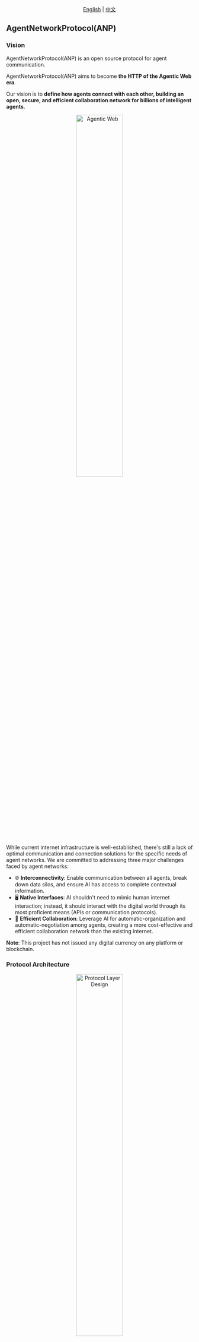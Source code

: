 <div align="center">
  
[English](README.md) | [中文](README.cn.md)

</div>

## AgentNetworkProtocol(ANP)

### Vision

AgentNetworkProtocol(ANP) is an open source protocol for agent communication.

AgentNetworkProtocol(ANP) aims to become **the HTTP of the Agentic Web era**.

Our vision is to **define how agents connect with each other, building an open, secure, and efficient collaboration network for billions of intelligent agents**.

<p align="center">
  <img src="/images/agentic-web3.png" width="50%" alt="Agentic Web"/>
</p>

While current internet infrastructure is well-established, there's still a lack of optimal communication and connection solutions for the specific needs of agent networks. We are committed to addressing three major challenges faced by agent networks:

- 🌐 **Interconnectivity**: Enable communication between all agents, break down data silos, and ensure AI has access to complete contextual information.
- 🖥️ **Native Interfaces**: AI shouldn't need to mimic human internet interaction; instead, it should interact with the digital world through its most proficient means (APIs or communication protocols).
- 🤝 **Efficient Collaboration**: Leverage AI for automatic-organization and automatic-negotiation among agents, creating a more cost-effective and efficient collaboration network than the existing internet.

**Note**: This project has not issued any digital currency on any platform or blockchain.

### Protocol Architecture

<p align="center">
  <img src="/images/protocol-layer-design.png" width="50%" alt="Protocol Layer Design"/>
</p>

- 🔒 **Identity and Encrypted Communication Layer**: Based on W3C DID (Decentralized Identifiers) specification, we build a decentralized authentication scheme and end-to-end encrypted communication solution on existing mature web infrastructure. This enables agents across any platforms to authenticate each other without relying on centralized systems.
- 🌍 **Meta-Protocol Layer**: The meta-protocol is a protocol for negotiating communication protocols between agents. It is key to evolving agent networks into automatic-organizing, self-negotiating efficient collaboration networks.
- 📡 **Application Protocol Layer**: Based on semantic web specifications, this layer enables agents to describe their capabilities and supported application protocols, and efficiently manage these protocols.

### Code Implementation

We are developing an open-source implementation of AgentNetworkProtocol at: [https://github.com/agent-network-protocol/AgentConnect](https://github.com/agent-network-protocol/AgentConnect)

### Documentation Map

For further understanding, you can refer to these documents:

- For our overall design philosophy and concepts, see our technical white paper: [AgentNetworkProtocol Technical White Paper](01-agentnetworkprotocol-technical-white-paper.md)

- We've designed a decentralized authentication scheme that leverages existing web infrastructure while maintaining decentralization. We believe this is currently the optimal solution for agent authentication: [did:wba Method Specification](03-did:wba-method-design-specification.md)

  - This is our did:wba service side interface, which can be used to test your own did:wba client and service side: [did:wba service side interface](docs/did:wba-server-test-interface.md)

- Based on DID, we've designed an end-to-end encrypted communication protocol for agents, distinct from TLS as intermediate relay nodes cannot decrypt the content: [DID-based End-to-End Encrypted Communication](message/04-end-to-end-encrypted-communication-technology-protocol-based-on-did.md)

- We've designed a meta-protocol for negotiating communication protocols between agents, enabling them to autonomously negotiate their communication protocols: [Meta-Protocol Design Specification](06-anp-agent-communication-meta-protocol-specification.md)

- We have designed a protocol for describing agents that enables data exchange between agents: [Agent Description Protocol Specification](07-anp-agent-description-protocol-specification.md)

- We have designed an agent discovery protocol that helps agents find and interact with each other: [Agent Discovery Protocol Specification](08-anp-agent-discovery-protocol-specification.md)

- We have designed an agent message specification that can be used for agent message proxy services, allowing agents to hide behind proxy services to achieve higher security and reduce the cost of agent development and maintenance. [End-to-End Encrypted Communication Based on did](message/04-end-to-end-encrypted-communication-technology-protocol-based-on-did.md), [Message Service Protocol Based on did](message/05-message-service-protocol-based-on-did.md). (Note: These two specifications are based on the deprecated did:all method and will be upgraded to the did:wba method in the future)

- Additional specifications are currently under development.

Here are some of our blogs:

- This is our understanding of the agent network: [What's Different About the Agentic Web](blogs/What-Makes-Agentic-Web-Different.md)

- A brief introduction to did:wba: [did:wba - Web-Based Decentralized Identifiers](blogs/did:wba,-a-web-based-decentralized-identifier.md)

- This is the difference between Anthropic MCP and our designed ANP: [Comparison of MCP and ANP: What Kind of Communication Protocol Do Agents Need](blogs/Comparison-of-MCP-and-ANP-What-Kind-of-Communication-Protocol-Do-Agents-Need.md)

- We compared the differences between did:wba and technologies like OpenID Connect and API keys: [Comparison of did:wba with OpenID Connect and API keys](blogs/comparison-of-did:wba-with-openid-connect-and-api-keys.md)

- We analyzed the security principles of did:wba: [Security Principles of did:wba](blogs/did:wba-security-principles.md)

- Three Technical Approaches to AI-Internet Interaction: [Three Technical Approaches to AI-Internet Interaction](blogs/Three_Technical_Approaches_to_AI_Internet_Interaction.md)

- Three Key Issues of Agent Identity: [Three Key Issues of Agent Identity: Interoperability, Human-Authorization, and Privacy Protection](blogs/three-key-issues-of-agent-identity:-interoperability,-human-authorization,-and-privacy-protection.md)

- Analysis and Predictions of AI Personal Assistants: [Analysis and Predictions of Future AI Personal Assistant Products and Key Players](blogs/analysis-and-predictions-of-future-ai-personal-assistant-products-and-key-players.md)

- One Prompt, One HTTP Function: Enabling Open-Source Manus to Interact with Other Agents via ANP: [One Prompt, One HTTP Function: Enabling Open-Source Manus to Interact with Other Agents via ANP](blogs/One-Prompt,One-HTTP-Function:Enabling-Open-Source-Manus-to-Interact-with-Other-Agents-via-ANP.md)

- Challenges to MCP from LangGraph Lead and How ANP Addresses Them: [Challenges to MCP from LangGraph Lead and How ANP Addresses Them](blogs/Challenges-to-MCP-from-LangGraph-Lead-and-How-ANP-Addresses-Them.md)

- In the Year that the ANP was Born: [In the Year that the ANP was Born](blogs/In-the-year-that-the-ANP-was-born.md)

- Comparison of Agent Communication Protocols: [Comparison of Agent Communication Protocols](blogs/Comparison-of-Agent-Communication-Protocols.md)

- Anthropic MCP 2025H1 Milestone Analysis: [Anthropic MCP 2025H1 Milestone Analysis](blogs/anthropic-mcp-2025h1-milestone-analysis.md)

- ANP Presentation at W3C WebAgents CG: [ANP Presentation at W3C WebAgents CG](blogs/ANP-Presentation-at-W3C-WebAgents-CG.md)

- Introduces the concept of WebAgent, the technical implementation of the first ANP-based WebAgent, and how to build a data network specifically designed for AI based on agent discovery, agent description, and identity authentication: [The Birth of the First WebAgent Designed for AI Access](blogs/The-Birth-of-the-First-WebAgent-Designed-for-AI-Access.md)

- Agent's Impact on Infrastructure: Challenges to Existing Connection Infrastructure: [Agent's Impact on Infrastructure: Challenges to Existing Connection Infrastructure](blogs/Agent-Impact-on-Infrastructure-Challenges-to-Existing-Connection-Infrastructure.md)

- Comprehensive Comparison of Google's Latest A2A, ANP, and MCP: [Comprehensive Comparison of Google's Latest A2A, ANP, and MCP](blogs/Comprehensive-Comparison-of-Google-A2A-ANP-MCP.md)

### Milestones

Both protocol development and open-source implementation are progressing in the following order:

- [x] Build identity authentication and end-to-end encrypted communication protocol and implementation. This foundational core is essentially complete in both protocol design and code.
- [x] Meta-protocol design and implementation. Protocol design and code development are basically complete.
- [x] Application layer protocol design and development.
  - [x] Support for agent description.
  - [x] Support for agent discovery.

To establish Agent Network Protocol(ANP) as an industry standard, we plan to form an ANP Standardization Committee at an appropriate time, working towards recognition by international standardization organizations like W3C.

### Contact Us

Author: Gaowei Chang  
Email: chgaowei@gmail.com  
- Discord: [https://discord.gg/sFjBKTY7sB](https://discord.gg/sFjBKTY7sB)  
- Website: [https://agent-network-protocol.com/](https://agent-network-protocol.com/)  
- GitHub: [https://github.com/agent-network-protocol/AgentNetworkProtocol](https://github.com/agent-network-protocol/AgentNetworkProtocol)
- WeChat: flow10240

### Contributing

We welcome contributions of any form. Please refer to [CONTRIBUTING.md](CONTRIBUTING.md) for details.

### License

This project is open-sourced under the MIT License. For details, please refer to the [LICENSE](LICENSE) file. Copyright belongs to Gaowei Chang. Any user of this project must retain the original copyright notice and license file.

## Copyright Notice
Copyright (c) 2024 GaoWei Chang  
This file is released under the [MIT License](./LICENSE). You are free to use and modify it, but you must retain this copyright notice.
